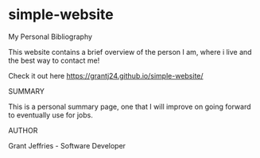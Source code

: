 # simple-website

My Personal Bibliography

This website contains a brief overview of the person I am, where i live and the best way to contact me!

Check it out here https://grantj24.github.io/simple-website/





SUMMARY

This is a personal summary page, one that I will improve on going forward to eventually use for jobs. 


AUTHOR

Grant Jeffries - Software Developer

